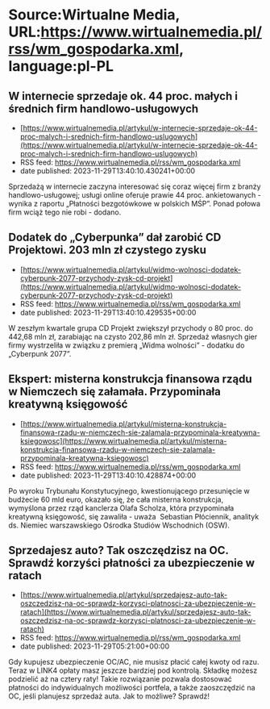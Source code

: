 # Source:Wirtualne Media, URL:https://www.wirtualnemedia.pl/rss/wm_gospodarka.xml, language:pl-PL

## W internecie sprzedaje ok. 44 proc. małych i średnich firm handlowo-usługowych
 - [https://www.wirtualnemedia.pl/artykul/w-internecie-sprzedaje-ok-44-proc-malych-i-srednich-firm-handlowo-uslugowych](https://www.wirtualnemedia.pl/artykul/w-internecie-sprzedaje-ok-44-proc-malych-i-srednich-firm-handlowo-uslugowych)
 - RSS feed: https://www.wirtualnemedia.pl/rss/wm_gospodarka.xml
 - date published: 2023-11-29T13:40:10.430241+00:00

Sprzedażą w internecie zaczyna interesować się coraz więcej firm z branży handlowo-usługowej; usługi online oferuje prawie 44 proc. ankietowanych - wynika z raportu „Płatności bezgotówkowe w polskich MŚP”. Ponad połowa firm wciąż tego nie robi - dodano.

## Dodatek do „Cyberpunka” dał zarobić CD Projektowi. 203 mln zł czystego zysku
 - [https://www.wirtualnemedia.pl/artykul/widmo-wolnosci-dodatek-cyberpunk-2077-przychody-zysk-cd-projekt](https://www.wirtualnemedia.pl/artykul/widmo-wolnosci-dodatek-cyberpunk-2077-przychody-zysk-cd-projekt)
 - RSS feed: https://www.wirtualnemedia.pl/rss/wm_gospodarka.xml
 - date published: 2023-11-29T13:40:10.429535+00:00

W zeszłym kwartale grupa CD Projekt zwiększył przychody o 80 proc. do 442,68 mln zł, zarabiając na czysto 202,86 mln zł. Sprzedaż własnych gier firmy wystrzeliła w związku z premierą „Widma wolności” - dodatku do „Cyberpunk 2077”.

## Ekspert: misterna konstrukcja finansowa rządu w Niemczech się załamała. Przypominała kreatywną księgowość
 - [https://www.wirtualnemedia.pl/artykul/misterna-konstrukcja-finansowa-rzadu-w-niemczech-sie-zalamala-przypominala-kreatywna-ksiegowosc](https://www.wirtualnemedia.pl/artykul/misterna-konstrukcja-finansowa-rzadu-w-niemczech-sie-zalamala-przypominala-kreatywna-ksiegowosc)
 - RSS feed: https://www.wirtualnemedia.pl/rss/wm_gospodarka.xml
 - date published: 2023-11-29T13:40:10.428874+00:00

Po wyroku Trybunału Konstytucyjnego, kwestionującego przesunięcie w budżecie 60 mld euro, okazało się, że cała misterna konstrukcja, wymyślona przez rząd kanclerza Olafa Scholza, która przypominała kreatywną księgowość, się zawaliła - uważa  Sebastian Płóciennik, analityk ds. Niemiec warszawskiego Ośrodka Studiów Wschodnich (OSW).

## Sprzedajesz auto? Tak oszczędzisz na OC. Sprawdź korzyści płatności za ubezpieczenie w ratach
 - [https://www.wirtualnemedia.pl/artykul/sprzedajesz-auto-tak-oszczedzisz-na-oc-sprawdz-korzysci-platnosci-za-ubezpieczenie-w-ratach](https://www.wirtualnemedia.pl/artykul/sprzedajesz-auto-tak-oszczedzisz-na-oc-sprawdz-korzysci-platnosci-za-ubezpieczenie-w-ratach)
 - RSS feed: https://www.wirtualnemedia.pl/rss/wm_gospodarka.xml
 - date published: 2023-11-29T05:21:00+00:00

Gdy kupujesz ubezpieczenie OC/AC, nie musisz płacić całej kwoty od razu. Teraz w LINK4 opłaty masz jeszcze bardziej pod kontrolą. Składkę możesz podzielić aż na cztery raty! Takie rozwiązanie pozwala dostosować płatności do indywidualnych możliwości portfela, a także zaoszczędzić na OC, jeśli planujesz sprzedaż auta. Jak to możliwe? Sprawdź!

